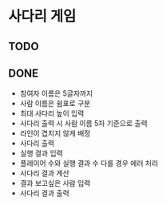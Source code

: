 # 사다리 게임

## TODO


## DONE
- 참여자 이름은 5글자까지
- 사람 이름은 쉼표로 구분
- 최대 사다리 높이 입력
- 사다리 출력 시 사람 이름 5자 기준으로 출력
- 라인이 겹치지 않게 배정
- 사다리 출력
- 실행 결과 입력
- 플레이어 수와 실행 결과 수 다를 경우 에러 처리
- 사다리 결과 계산
- 결과 보고싶은 사람 입력
- 사다리 결과 출력 